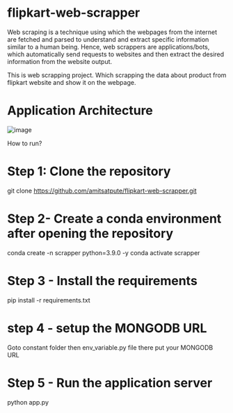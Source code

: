 # flipkart-web-scrapper

Web scraping is a technique using which the webpages from the internet are fetched and parsed to understand and extract specific information similar to a human being. 
Hence, web scrappers are applications/bots, which automatically send requests to websites and then extract the desired information from the website output. 


This is web scrapping project. Which scrapping the data about product from flipkart website and show it on the webpage.

# Application Architecture
![image](https://user-images.githubusercontent.com/24702773/203055006-6667ef39-6734-4f16-849a-73708a93dc92.png)


How to run?

# Step 1: Clone the repository
git clone https://github.com/amitsatpute/flipkart-web-scrapper.git

# Step 2- Create a conda environment after opening the repository
conda create -n scrapper python=3.9.0 -y
conda activate scrapper

# Step 3 - Install the requirements
pip install -r requirements.txt

# step 4 - setup the MONGODB URL
Goto constant folder then env_variable.py file there put your MONGODB URL

# Step 5 - Run the application server
python app.py
